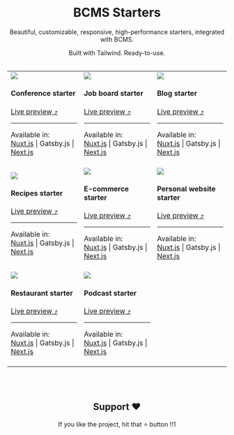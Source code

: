 <br><br><br><h1 align="center">BCMS Starters</h1>

<p align="center">Beautiful, customizable, responsive, high-performance starters, integrated with BCMS.</p>
<p align="center">Built with Tailwind. Ready-to-use. <br> <br></p>


<table align="center" layout="fixed" style="table-layout: fixed">
  <tbody>
    <tr>
      <td width="33.33%">
        <img
          src="https://user-images.githubusercontent.com/15079459/274629022-0d402324-b0a5-4c26-b5a0-5f89aabaa31a.png"
        />
        <div>
          <h4>Conference starter</h4>
          <a href="https://conference-nuxt.thebcms.com/">Live preview ⤴️</a><br>
          <hr>
          Available in:<br>
          <a href="/nuxt/conference">Nuxt.js</a> | Gatsby.js | <a href="/next/conference">Next.js</a><br><br>
        </div>
      </td>
      <td width="33.33%">
        <img
          src="https://user-images.githubusercontent.com/15079459/274629056-f0baa4c5-d982-46df-91f9-89dd986c48a0.png"
        />
        <div>
          <h4>Job board starter</h4>
          <a href="https://job-board-starter.thebcms.com">Live preview ⤴️</a><br>
          <hr>
          Available in:<br>
          <a href="/nuxt/job-board">Nuxt.js</a> | Gatsby.js | <a href="/next/job-board">Next.js</a><br><br>
        </div>
      </td>
      <td width="33.33%">
        <img
          src="https://user-images.githubusercontent.com/15079459/274629077-cca186cb-b06a-46cf-8b8a-6f2f4efd03b0.png"
        />
        <div>
          <h4>Blog starter</h4>
          <a href="https://blog-nuxt.thebcms.com/">Live preview ⤴️</a><br>
          <hr>
          Available in:<br>
          <a href="/nuxt/blog">Nuxt.js</a> | Gatsby.js | <a href="/next/blog">Next.js</a><br><br>
        </div>
      </td>
    </tr>
    <tr>
      <td width="33.33%">
        <img
          src="https://user-images.githubusercontent.com/15079459/274629098-a135d9f1-b9ac-48ee-81d6-89d0b83a5f41.png"
        />
        <div>
          <h4>Recipes starter</h4>
          <a href="https://recipes-nuxt.thebcms.com/">Live preview ⤴️</a><br>
          <hr>
          Available in:<br>
          <a href="/nuxt/recipes">Nuxt.js</a> | Gatsby.js | <a href="/next/recipes">Next.js</a><br><br>
        </div>
      </td>
      <td width="33.33%">
        <img
          src="https://user-images.githubusercontent.com/15079459/274629127-89832762-1a00-4169-b8ef-13731325f81f.png"
        />
        <div>
          <h4>E-commerce starter</h4>
          <a href="https://e-commerce-nuxt.thebcms.com/">Live preview ⤴️</a><br>
          <hr>
          Available in:<br>
          <a href="/nuxt/e-commerce">Nuxt.js</a> | Gatsby.js | <a href="/next/e-commerce">Next.js</a><br><br>
        </div>
      </td>
      <td width="33.33%">
        <img
          src="https://user-images.githubusercontent.com/15079459/274629159-764e33bc-83dd-487c-95ea-5224a9e263fb.png"
        />
        <div>
          <h4>Personal website starter</h4>
          <a href="https://personal-nuxt.thebcms.com/">Live preview ⤴️</a><br>
          <hr>
          Available in:<br>
          <a href="/nuxt/personal">Nuxt.js</a> | Gatsby.js | <a href="/next/personal">Next.js</a><br><br>
        </div>
      </td>
    </tr>
    <tr>
      <td width="33.33%">
        <img
          src="https://user-images.githubusercontent.com/15079459/274629184-8ed30c1e-9001-48f3-8a39-b5276cbf7104.png"
        />
        <div>
          <h4>Restaurant starter</h4>
          <a href="https://tastyyy-nuxt.thebcms.com/">Live preview ⤴️</a><br>
          <hr>
          Available in:<br>
          <a href="/nuxt/restaurant">Nuxt.js</a> | Gatsby.js | <a href="/next/restaurant">Next.js</a><br><br>
        </div>
      </td>
      <td width="33.33%">
        <img
          src="https://user-images.githubusercontent.com/15079459/274629203-68c2be61-fe6d-4b52-bca0-2f6201e73009.png"
        />
        <div>
          <h4>Podcast starter</h4>
          <a href="https://podcast-nuxt.thebcms.com/">Live preview ⤴️</a><br>
          <hr>
          Available in:<br>
          <a href="/nuxt/podcast">Nuxt.js</a> | Gatsby.js | <a href="/next/podcast">Next.js</a><br><br>
        </div>
      </td>
      <td></td>
    </tr>
  </tbody>
</table>
<br><br>
<h2 align="center">Support ❤️</h2>
<p align="center">
  If you like the project, hit that ⭐ button !!1
</p>
